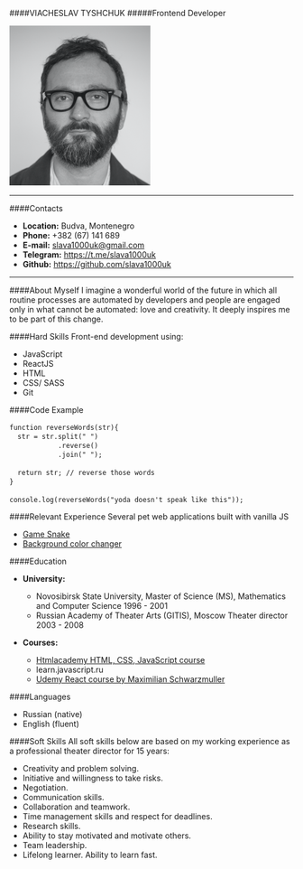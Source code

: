 ####VIACHESLAV TYSHCHUK
#####Frontend Developer

![](src/1000uk_cv.png)

---

####Contacts
* **Location:** Budva, Montenegro
* **Phone:**    +382 (67) 141 689
* **E-mail:**   slava1000uk@gmail.com
* **Telegram:** https://t.me/slava1000uk
* **Github:**   https://github.com/slava1000uk

---

####About Myself
I imagine a wonderful world of the future in which all routine processes are automated by developers and people are engaged only in what cannot be automated: love and creativity. It deeply inspires me to be part of this change.

####Hard Skills
Front-end development using: 
* JavaScript
* ReactJS
* HTML
* CSS/ SASS
* Git

####Code Example
```
function reverseWords(str){
  str = str.split(" ")
            .reverse()
            .join(" ");

  return str; // reverse those words
}

console.log(reverseWords("yoda doesn't speak like this"));
```
####Relevant Experience
Several pet web applications built with vanilla JS

* [Game Snake](https://slava1000uk.github.io/GameSnake/)
* [Background color changer](https://slava1000uk.github.io/Color-Flipper/)

####Education
* **University:**
  + Novosibirsk State University,
    Master of Science (MS), Mathematics and Computer Science
    1996 - 2001
  + Russian Academy of Theater Arts       (GITIS), Moscow
   Theater director
   2003 - 2008

* **Courses:**
  + [Htmlacademy HTML, CSS, JavaScript course](https://htmlacademy.ru/courses/new/fe-start)
  + learn.javascript.ru
  + [Udemy React course by Maximilian Schwarzmuller](https://www.udemy.com/course/react-the-complete-guide-incl-redux/)

####Languages
* Russian (native)
* English (fluent)

####Soft Skills
All soft skills below are based on my working experience as a professional theater director for 15 years:

* Creativity and problem solving.
* Initiative and willingness to take risks.
* Negotiation.
* Communication skills.
* Collaboration and teamwork.
* Time management skills and respect  for deadlines.
* Research skills.
* Ability to stay motivated and motivate others.
* Team leadership.
* Lifelong learner. Ability to learn fast.
